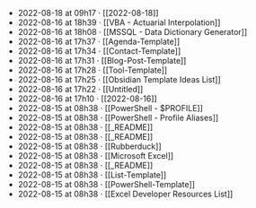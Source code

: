 - 2022-08-18 at 09h17 · [[2022-08-18]]
- 2022-08-16 at 18h39 · [[VBA - Actuarial Interpolation]]
- 2022-08-16 at 18h08 · [[MSSQL - Data Dictionary Generator]]
- 2022-08-16 at 17h37 · [[Agenda-Template]]
- 2022-08-16 at 17h34 · [[Contact-Template]]
- 2022-08-16 at 17h31 · [[Blog-Post-Template]]
- 2022-08-16 at 17h28 · [[Tool-Template]]
- 2022-08-16 at 17h25 · [[Obsidian Template Ideas List]]
- 2022-08-16 at 17h22 · [[Untitled]]
- 2022-08-16 at 17h10 · [[2022-08-16]]
- 2022-08-15 at 08h38 · [[PowerShell - $PROFILE]]
- 2022-08-15 at 08h38 · [[PowerShell - Profile Aliases]]
- 2022-08-15 at 08h38 · [[_README]]
- 2022-08-15 at 08h38 · [[_README]]
- 2022-08-15 at 08h38 · [[Rubberduck]]
- 2022-08-15 at 08h38 · [[Microsoft Excel]]
- 2022-08-15 at 08h38 · [[_README]]
- 2022-08-15 at 08h38 · [[List-Template]]
- 2022-08-15 at 08h38 · [[PowerShell-Template]]
- 2022-08-15 at 08h38 · [[Excel Developer Resources List]]
